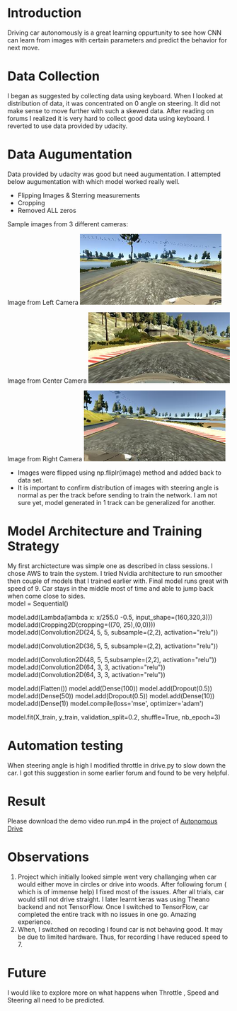 # Introduction

Driving car autonomously is a great learning oppurtunity to see how CNN can learn from images with certain parameters and predict the behavior for next move.

# Data Collection

I began as suggested by collecting data using keyboard. When I looked at distribution of data, it was concentrated on 0 angle on steering. It did not make sense to move further with such a skewed data. After reading on forums I realized it is very hard to collect good data using keyboard. I reverted to use data provided by udacity.

# Data Augumentation

Data provided by udacity was good but need augumentation. I attempted below augumentation with which model worked really well.

* Flipping Images & Sterring measurements
* Cropping
* Removed ALL zeros

Sample images from 3 different cameras:

Image from Left Camera
![picture](left.jpg)

Image from Center Camera
![picture](center.jpg)

Image from Right Camera
![picture](right.jpg)

* Images were flipped using np.fliplr(image) method and added back to data set.
* It is important to confirm distribution of images with steering angle is normal as per the track before sending to train the network. I am not sure yet, model generated in 1 track can be generalized for another.

# Model Architecture and Training Strategy

My first archictecture was simple one as described in class sessions. I chose AWS to train the system. I tried Nvidia architecture to run smoother then couple of models that I trained earlier with. Final model runs great with speed of 9. Car stays in the middle most of time and able to jump back when come close to sides.  
model = Sequential()

model.add(Lambda(lambda x: x/255.0 -0.5, input_shape=(160,320,3)))
model.add(Cropping2D(cropping=((70, 25),(0,0))))
model.add(Convolution2D(24, 5, 5, subsample=(2,2),  activation="relu"))

model.add(Convolution2D(36, 5, 5, subsample=(2,2), activation="relu"))

model.add(Convolution2D(48, 5, 5,subsample=(2,2), activation="relu"))
model.add(Convolution2D(64, 3, 3, activation="relu"))
model.add(Convolution2D(64, 3, 3, activation="relu"))

model.add(Flatten())
model.add(Dense(100))
model.add(Dropout(0.5))
model.add(Dense(50))
model.add(Dropout(0.5))
model.add(Dense(10))
model.add(Dense(1))
model.compile(loss='mse', optimizer='adam')

model.fit(X_train, y_train, validation_split=0.2, shuffle=True, nb_epoch=3)

# Automation testing

When steering angle is high I modified throttle in drive.py to slow down the car. I got this suggestion in some earlier forum and found to be very helpful.

# Result
Please download the demo video run.mp4 in the project of [Autonomous Drive](run.mp4) 

# Observations

1. Project which initially looked simple went very challanging when car would either move in circles or drive into woods. After following forum ( which is of immense help) I fixed most of the issues. After all trials, car would still not drive straight. I later learnt keras was using Theano backend and not TensorFlow. Once I switched to TensorFlow, car completed the entire track with no issues in one go. Amazing experience.
2. When, I switched on recoding I found car is not behaving good. It may be due to limited hardware. Thus, for recording I have reduced speed to 7.

# Future

I would like to explore more on what happens when Throttle , Speed and Steering all need to be predicted.

